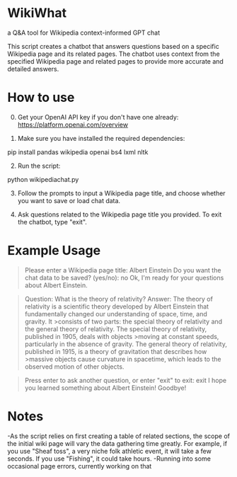 # WikiWhat
a Q&amp;A tool for Wikipedia context-informed GPT chat

This script creates a chatbot that answers questions based on a specific Wikipedia page and its related pages. The chatbot uses context from the specified Wikipedia page and related pages to provide more accurate and detailed answers.

# How to use

0. Get your OpenAI API key if you don't have one already: https://platform.openai.com/overview

1. Make sure you have installed the required dependencies:

pip install pandas wikipedia openai bs4 lxml nltk

2. Run the script:

python wikipediachat.py

3. Follow the prompts to input a Wikipedia page title, and choose whether you want to save or load chat data.

4. Ask questions related to the Wikipedia page title you provided. To exit the chatbot, type "exit".

# Example Usage

>Please enter a Wikipedia page title: Albert Einstein
>Do you want the chat data to be saved? (yes/no): no
>Ok, I'm ready for your questions about Albert Einstein.

>Question: What is the theory of relativity?
>Answer: The theory of relativity is a scientific theory developed by Albert Einstein that fundamentally changed our understanding of space, time, and gravity. It >consists of two parts: the special theory of relativity and the general theory of relativity. The special theory of relativity, published in 1905, deals with objects >moving at constant speeds, particularly in the absence of gravity. The general theory of relativity, published in 1915, is a theory of gravitation that describes how >massive objects cause curvature in spacetime, which leads to the observed motion of other objects.

>Press enter to ask another question, or enter "exit" to exit: exit
>I hope you learned something about Albert Einstein! Goodbye!

# Notes

-As the script relies on first creating a table of related sections, the scope of the initial wiki page will vary the data gathering time greatly.  For example, if you use "Sheaf toss", a very niche folk athletic event, it will take a few seconds.  If you use "Fishing", it could take hours.
-Running into some occasional page errors, currently working on that

